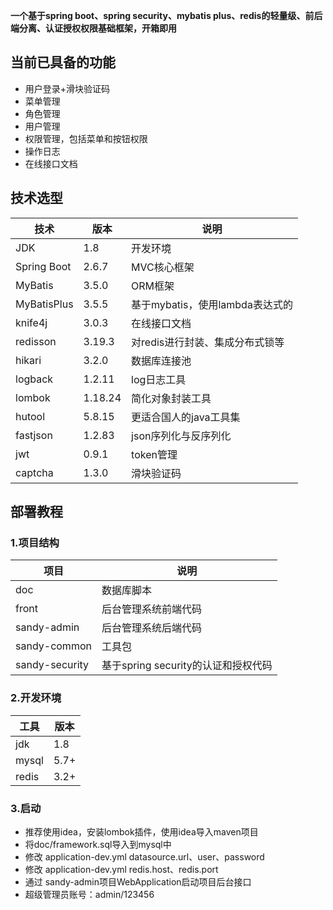 **一个基于spring boot、spring security、mybatis plus、redis的轻量级、前后端分离、认证授权权限基础框架，开箱即用**

## 当前已具备的功能
- 用户登录+滑块验证码
- 菜单管理
- 角色管理
- 用户管理
- 权限管理，包括菜单和按钮权限
- 操作日志
- 在线接口文档

## 技术选型

| 技术 | 版本 | 说明 |
| --- | --- | --- |
| JDK |    1.8 |    开发环境 |
| Spring Boot |    2.6.7 |  MVC核心框架 |
| MyBatis |    3.5.0 |  ORM框架 |
| MyBatisPlus |    3.5.5 |  基于mybatis，使用lambda表达式的 |
| knife4j |    3.0.3 |  在线接口文档 |
| redisson |   3.19.3 | 对redis进行封装、集成分布式锁等 |
| hikari | 3.2.0 |  数据库连接池 |
| logback |    1.2.11 | log日志工具 |
| lombok | 1.18.24 |    简化对象封装工具 |
| hutool | 5.8.15 | 更适合国人的java工具集 |
| fastjson |   1.2.83 | json序列化与反序列化 |
| jwt |    0.9.1 |  token管理 |
| captcha |    1.3.0 |  滑块验证码 |

## 部署教程
### 1.项目结构
| 项目 | 说明 |
| --- |---|
doc  | 数据库脚本                     
front | 后台管理系统前端代码                
sandy-admin | 后台管理系统后端代码                
sandy-common | 工具包                       
sandy-security | 基于spring security的认证和授权代码 
### 2.开发环境
| 工具| 版本|
| --- | --- |
jdk  |  1.8
mysql | 5.7+
redis | 3.2+
### 3.启动
- 推荐使用idea，安装lombok插件，使用idea导入maven项目
- 将doc/framework.sql导入到mysql中
- 修改 application-dev.yml datasource.url、user、password
- 修改 application-dev.yml redis.host、redis.port
- 通过 sandy-admin项目WebApplication启动项目后台接口
- 超级管理员账号：admin/123456

